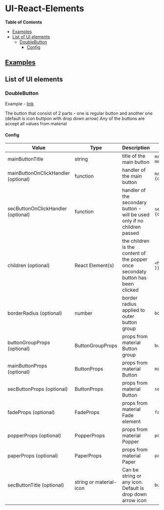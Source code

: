 # UI-React-Elements

**Table of Contents**

- [Examples](#-examples--https---dylcgithubio-ui-react-elements--)
- [List of UI elements](#list-of-ui-elements)
  - [DoubleButton](#doublebutton)
    - [Config](#config)

## [Examples](https://dylc.github.io/ui-react-elements/)

## List of UI elements

### DoubleButton

Example - [link](https://dylc.github.io/ui-react-elements/?path=/story/components-button--default)

The button that consist of 2 parts - one is regular button and another one (default is icon buttpon with drop down arrow)
Any of the buttons are accept all values from material

#### Config

| Value                               | Type                    | Description                                                                      | Example                                         | More                                                          |
| ----------------------------------- | ----------------------- | -------------------------------------------------------------------------------- | ----------------------------------------------- | ------------------------------------------------------------- |
| mainButtonTitle                     | string                  | title of the main button                                                         | `mainButtonTitle="Click me"`                    |                                                               |
| mainButtonOnClickHandler (optional) | function                | handler of the main button                                                       | `mainButtonOnClickHandler={onClickHandler}`     |                                                               |
| secButtonOnClickHandler (optional)  | function                | handler of the secondary button - will be used only if no children passed        | `secButtonOnClickHandler={onClickHandler}`      |                                                               |
| children (optional)                 | React Element(s)        | the children is the content of the popper once secondaty button has been clicked | `<h3 style={{ margin: 8 }}> Hello there </h3> ` | has any ts type                                               |
| borderRadius (optional)             | number                  | border radius applied to outer button group                                      | `borderRadius={12}`                             | default is 4                                                  |
| buttonGroupProps (optional)         | ButtonGroupProps        | props from material Button group                                                 | `buttonGroupProps={{}}`                         | [Button Group API](https://material-ui.com/api/button-group/) |
| mainButtonProps (optional)          | ButtonProps             | props from material Button                                                       | `mainButtonProps={{}}`                          | [Button API](https://material-ui.com/api/button/)             |
| secButtonProps (optional)           | ButtonProps             | props from material Button                                                       | `secButtonProps={{}}`                           | [Button API](https://material-ui.com/api/button/)             |
| fadeProps (optional)                | FadeProps               | props from material Fade element                                                 | `fadeProps={{}}`                                | [Fade API](https://material-ui.com/api/fade/)                 |
| popperProps (optional)              | PopperProps             | props from material Popper                                                       | `popperProps={{}}`                              | [Popper API](https://material-ui.com/api/popper/)             |
| paperProps (optional)               | PaperProps              | props from material Paper                                                        | `paperProps={{}}`                               | [Paper API](https://material-ui.com/api/paper/)               |
| secButtonTitle (optional)           | string or material-icon | Can be string or any icon. Default is drop down arrow icon                       | `buttonGroupProps={{}}`                         |                                                               |
